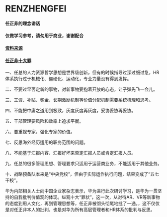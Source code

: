 # RENZHENGFEI
#### 任正非的理念讲话
#### 仅做学习参考，请勿用于商业，谢谢配合
#### [资料来源](http://xinsheng.huawei.com/cn/index/guest.html)
#### [任正非十大罪](http://www.sohu.com/a/228446312_562964)

一、任总的人力资源哲学思想是世界级创新，但有的时候指导过深过细过急，HR体系执行过于机械化、僵硬化、运动化，专业力量没有得到发挥。

二、不要过早否定新的事物，对新事物要抱着开放的心态，让子弹先飞一会儿。

三、工资、补贴、奖金、长期激励机制等价值分配机制需要系统梳理和思考。

四、不能把中庸之道用到极致，灰度灰度再灰度，妥协妥协再妥协。

五、干部管理要风险和效率上追求平衡。



六、要重视专家，强化专家的价值。

七、反思海外经历适用的职务范围的问题。

八、不能基于汇报内容、汇报好坏来否定汇报人员或肯定汇报人员。

九、任总的很多管理思想、管理要求只适用于运营商业务，不能适用于其他业务。

十、战略预备队本来是“中央党校”，但由于实际运作执行问题，结果变成了“五七干校”。

华为内部相关人士向中国企业家杂志表示，华为进行此次研讨学习，是华为一贯坚持的自我批判价值观的体现。纵观十大“罪状”，这一次，从对待AR、VR等新事物的态度到用人文化，再到管理思想等，任正非被彻头彻尾地批了一通。，这不仅仅是对任正非本人的批判，也是对华为所有高层管理者和HR体系的批判与反思。
